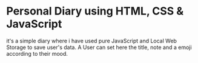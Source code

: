 # Personal Diary using HTML, CSS & JavaScript

it's a simple diary where i have used pure JavaScript and Local Web Storage to save user's data. A User can set here the title, note and a emoji according to their mood.
